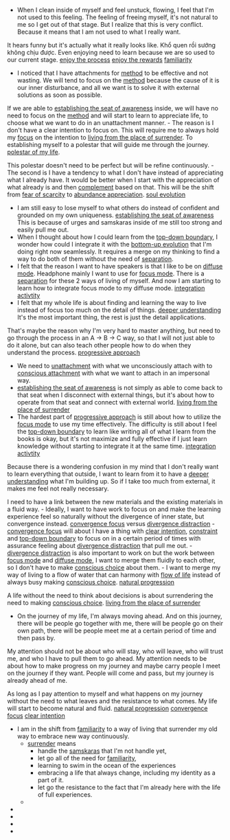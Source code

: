 - When I clean inside of myself and feel unstuck, flowing, I feel that I'm not used to this feeling. The feeling of freeing myself, it's not natural to me so I get out of that stage. But I realize that this is very conflict. Because it means that I am not used to what I really want.

It hears funny but it's actually what it really looks like. Khổ quen rồi sướng không chịu được. Even enjoying need to learn because we are so used to our current stage.
 [enjoy the process](<enjoy the process.md>) [enjoy the rewards](<enjoy the rewards.md>) [familiarity](<familiarity.md>)
- I noticed that I have attachments for [method](<method.md>) to be effective and not wasting. We will tend to focus on the [method](<method.md>) because the cause of it is our inner disturbance, and all we want is to solve it with external solutions as soon as possible.

If we are able to [establishing the seat of awareness](<establishing the seat of awareness.md>) inside, we will have no need to focus on the [method](<method.md>) and will start to learn to appreciate life, to choose what we want to do in an unattachment manner.
    - The reason is I don't have a clear intention to focus on. This will require me to always hold my [focus](<focus.md>) on the intention to [living from the place of surrender](<living from the place of surrender.md>). To establishing myself to a polestar that will guide me through the journey. [polestar of my life](<polestar of my life.md>). 

This polestar doesn't need to be perfect but will be refine continuously. 
    - The second is I have a tendency to what I don't have instead of appreciating what I already have. It would be better when I start with the appreciation of what already is and then [complement](<complement.md>) based on that. This will be the shift from [fear of scarcity](<fear of scarcity.md>) to [abundance appreciation](<abundance appreciation.md>). [soul evolution](<soul evolution.md>)
- I am still easy to lose myself to what others do instead of confident and grounded on my own uniqueness. [establishing the seat of awareness](<establishing the seat of awareness.md>) This is because of urges and samskaras inside of me still too strong and easily pull me out.
- When I thought about how I could learn from the [top-down boundary](<top-down boundary.md>), I wonder how could I integrate it with the [bottom-up evolution](<bottom-up evolution.md>) that I'm doing right now seamlessly. It requires a merge on my thinking to find a way to do both of them without the need of [separation](<separation.md>).
- I felt that the reason I want to have speakers is that I like to be on [diffuse mode](<diffuse mode.md>). Headphone mainly I want to use for [focus mode](<focus mode.md>). There is a [separation](<separation.md>) for these 2 ways of living of myself. And now I am starting to learn how to integrate focus mode to my diffuse mode. [integration activtity](<integration activtity.md>)
- I felt that my whole life is about finding and learning the way to live instead of focus too much on the detail of things. [deeper understanding](<deeper understanding.md>) It's the most important thing, the rest is just the detail applications. 

That's maybe the reason why I'm very hard to master anything, but need to go through the process in an A -> B -> C way, so that I will not just able to do it alone, but can also teach other people how to do when they understand the process. [progressive approach](<progressive approach.md>)
- We need to [unattachment](<unattachment.md>) with what we unconsciously attach with to [conscious attachment](<conscious attachment.md>) with what we want to attach in an impersonal way.
- [establishing the seat of awareness](<establishing the seat of awareness.md>) is not simply as able to come back to that seat when I disconnect with external things, but it's about how to operate from that seat and connect with external world. [living from the place of surrender](<living from the place of surrender.md>)
- The hardest part of [progressive approach](<progressive approach.md>) is still about how to utilize the [focus mode](<focus mode.md>) to use my time effectively. The difficulty is still about I feel the [top-down boundary](<top-down boundary.md>) to learn like writing all of what I learn from the books is okay, but it's not maximize and fully effective if I just learn knowledge without starting to integrate it at the same time. [integration activtity](<integration activtity.md>)

Because there is a wondering confusion in my mind that I don't really want to learn everything that outside, I want to learn from it to have a [deeper understanding](<deeper understanding.md>) what I'm building up. So if I take too much from external, it makes me feel not really necessary.

I need to have a link between the new materials and the existing materials in a fluid way. 
    - Ideally, I want to have work to focus on and make the learning experience feel so naturally without the divergence of inner state, but convergence instead. [convergence focus](<convergence focus.md>) versus [divergence distraction](<divergence distraction.md>)
    - [convergence focus](<convergence focus.md>) will about I have a thing with [clear intention](<clear intention.md>), [constraint](<constraint.md>) and [top-down boundary](<top-down boundary.md>) to focus on in a certain period of times with assurance feeling about [divergence distraction](<divergence distraction.md>) that pull me out.
    - [divergence distraction](<divergence distraction.md>) is also important to work on but the work between [focus mode](<focus mode.md>) and [diffuse mode](<diffuse mode.md>), I want to merge them fluidly to each other, so I don't have to make [conscious choice](<conscious choice.md>) about them.
    - I want to merge my way of living to a flow of water that can harmony with [flow of life](<flow of life.md>) instead of always busy making [conscious choice](<conscious choice.md>). [natural progression](<natural progression.md>) 

A life without the need to think about decisions is about surrendering the need to making [conscious choice](<conscious choice.md>). [living from the place of surrender](<living from the place of surrender.md>)
- On the journey of my life, I'm always moving ahead. And on this journey, there will be people go together with me, there will be people go on their own path, there will be people meet me at a certain period of time and then pass by.

My attention should not be about who will stay, who will leave, who will trust me, and who I have to pull them to go ahead. My attention needs to be about how to make progress on my journey and maybe carry people I meet on the journey if they want. People will come and pass, but my journey is already ahead of me. 

As long as I pay attention to myself and what happens on my journey without the need to what leaves and the resistance to what comes. My life will start to become natural and fluid. [natural progression](<natural progression.md>) [convergence focus](<convergence focus.md>) [clear intention](<clear intention.md>)
- I am in the shift from [familiarity](<familiarity.md>) to a way of living that surrender my old way to embrace new way continuously. 
    - [surrender](<surrender.md>) means 
        - handle the [samskaras](<samskaras.md>) that I'm not handle yet, 
        - let go all of the need for [familiarity](<familiarity.md>), 
        - learning to swim in the ocean of the experiences
        - embracing a life that always change, including my identity as a part of it.
        - let go the resistance to the fact that I'm already here with the life of full experiences.
    - 
- 
- 
- 
- 
